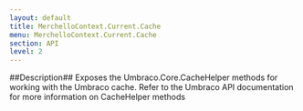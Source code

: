 ```yaml
---
layout: default
title: MerchelloContext.Current.Cache
menu: MerchelloContext.Current.Cache
section: API
level: 2
---
```

##Description##
Exposes the Umbraco.Core.CacheHelper methods for working with the Umbraco cache.  Refer to the Umbraco API documentation for more information on CacheHelper methods